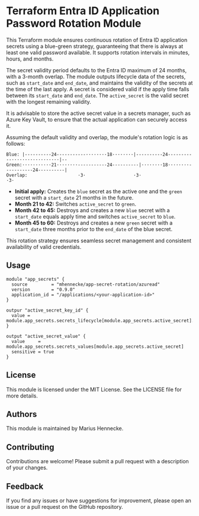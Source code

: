 # Terraform Entra ID Application Password Rotation Module

This Terraform module ensures continuous rotation of Entra ID application secrets
using a blue-green strategy, guaranteeing that there is always at least one valid
password available. It supports rotation intervals in minutes, hours, and months.

The secret validity period defaults to the Entra ID maximum of 24 months, with a
3-month overlap. The module outputs lifecycle data of the secrets, such as
`start_date` and `end_date`, and maintains the validity of the secrets at the
time of the last apply. A secret is considered valid if the apply time falls
between its `start_date` and `end_date`. The `active_secret` is the valid secret
with the longest remaining validity.

It is advisable to store the active secret value in a secrets manager, such as
Azure Key Vault, to ensure that the actual application can securely access it.

Assuming the default validity and overlap, the module's rotation logic is as
follows:

```text
Blue: |----------24-----------········18········|----------24-----------··················|--
Green:···········21········-----------24----------|········18········-----------24----------|
Overlap:                   ·3·                  ·3·                  ·3·
```

* **Initial apply:** Creates the `blue` secret as the active one and the `green` secret with a `start_date` 21 months in the future.
* **Month 21 to 42:** Switches `active_secret` to `green`.
* **Month 42 to 45:** Destroys and creates a new `blue` secret with a `start_date` equals apply time and switches `active_secret` to `blue`.
* **Month 45 to 60:** Destroys and creates a new `green` secret with a `start_date` three months prior to the `end_date` of the blue secret.

This rotation strategy ensures seamless secret management and consistent availability of valid credentials.

## Usage

```hcl
module "app_secrets" {
  source         = "mhennecke/app-secret-rotation/azuread"
  version        = "0.9.0"
  application_id = "/applications/<your-application-id>"
}

outpur "active_secret_key_id" {
  value = module.app_secrets.secrets_lifecycle[module.app_secrets.active_secret].key_id
}

output "active_secret_value" {
  value     = module.app_secrets.secrets_values[module.app_secrets.active_secret]
  sensitive = true
}
```

## License

This module is licensed under the MIT License. See the LICENSE file for more details.

## Authors

This module is maintained by Marius Hennecke.

## Contributing

Contributions are welcome! Please submit a pull request with a description of your changes.

## Feedback

If you find any issues or have suggestions for improvement, please open an issue or a pull request on the GitHub repository.
